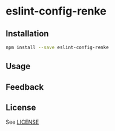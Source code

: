 # eslint-config-renke

## Installation

```sh
npm install --save eslint-config-renke
```

## Usage

## Feedback

## License

See [LICENSE](LICENSE)
